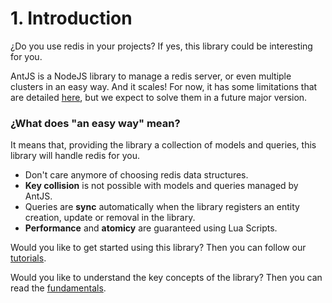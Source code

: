 # 1. Introduction

¿Do you use redis in your projects? If yes, this library could be interesting for you.

AntJS is a NodeJS library to manage a redis server, or even multiple clusters in an easy way. And it scales! For now, it has some limitations that are detailed [here](../limitations.md), but we expect to solve them in a future major version.

### ¿What does "an easy way" mean?

It means that, providing the library a collection of models and queries, this library will handle redis for you.

* Don't care anymore of choosing redis data structures.
* __Key collision__ is not possible with models and queries managed by AntJS.
* Queries are __sync__ automatically when the library registers an entity creation, update or removal in the library.
* __Performance__ and __atomicy__ are guaranteed using Lua Scripts.

Would you like to get started using this library? Then you can follow our [tutorials](../tutorial/introduction.md).

Would you like to understand the key concepts of the library? Then you can read the [fundamentals](../fundamentals/introduction.md).
